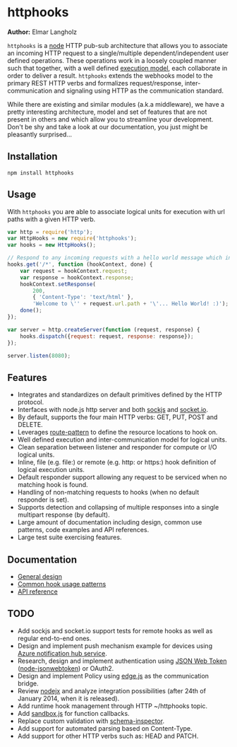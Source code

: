 # httphooks
**Author:** Elmar Langholz

`httphooks` is a [node](http://nodejs.org) HTTP pub-sub architecture that allows you to associate an incoming HTTP request to a single/multiple dependent/independent user defined operations. These operations work in a loosely coupled manner such that together, with a well defined [execution model](./doc/design.md), each collaborate in order to deliver a result. `httphooks` extends the webhooks model to the primary REST HTTP verbs and formalizes request/response, inter-communication and signaling using HTTP as the communication standard.

While there are existing and similar modules (a.k.a middleware), we have a pretty interesting architecture, model and set of features that are not present in others and which allow you to streamline your development. Don't be shy and take a look at our documentation, you just might be pleasantly surprised...

## Installation

```
npm install httphooks
```

## Usage

With `httphooks` you are able to associate logical units for execution with url paths with a given HTTP verb.

```js
var http = require('http');
var HttpHooks = new require('httphooks');
var hooks = new HttpHooks();

// Respond to any incoming requests with a hello world message which includes the url path
hooks.get('/*', function (hookContext, done) {
    var request = hookContext.request;
    var response = hookContext.response;
    hookContext.setResponse(
        200,
        { 'Content-Type': 'text/html' },
        'Welcome to \'' + request.url.path + '\'... Hello World! :)');
    done();
});

var server = http.createServer(function (request, response) {
    hooks.dispatch({request: request, response: response});
});

server.listen(8080);
```

## Features
* Integrates and standardizes on default primitives defined by the HTTP protocol.
* Interfaces with node.js http server and both [sockjs](https://github.com/sockjs/) and  [socket.io](http://socket.io).
* By default, supports the four main HTTP verbs: GET, PUT, POST and DELETE.
* Leverages [route-pattern](https://github.com/bjoerge/route-pattern) to define the resource locations to hook on.
* Well defined execution and inter-communication model for logical units.
* Clean separation between listener and responder for compute or I/O logical units.
* Inline, file (e.g. file:) or remote (e.g. http: or https:) hook definition of logical execution units.
* Default responder support allowing any request to be serviced when no matching hook is found.
* Handling of non-matching requests to hooks (when no default responder is set).
* Supports detection and collapsing of multiple responses into a single multipart response (by default).
* Large amount of documentation including design, common use patterns, code examples and API references.
* Large test suite exercising features.

## Documentation
* [General design](./doc/design.md)
* [Common hook usage patterns](./doc/patterns.md)
* [API reference](./doc/api.md)

## TODO
* Add sockjs and socket.io support tests for remote hooks as well as regular end-to-end ones.
* Design and implement push mechanism example for devices using [Azure notification hub service](http://www.windowsazure.com/en-us/documentation/articles/notification-hubs-nodejs-how-to-use-notification-hubs/).
* Research, design and implement authentication using [JSON Web Token](http://tools.ietf.org/html/draft-ietf-oauth-json-web-token-14) ([node-jsonwebtoken](https://github.com/auth0/node-jsonwebtoken)) or OAuth2.
* Design and implement Policy using [edge.js](https://github.com/tjanczuk/edge) as the communication bridge.
* Review [nodejx](http://nodejx.com/) and analyze integration possibilities (after 24th of January 2014, when it is released).
* Add runtime hook management through HTTP ~/httphooks topic.
* Add [sandbox.js](http://gf3.github.io/sandbox/) for function callbacks.
* Replace custom validation with [schema-inspector](http://atinux.github.io/schema-inspector/).
* Add support for automated parsing based on Content-Type.
* Add support for other HTTP verbs such as: HEAD and PATCH.
